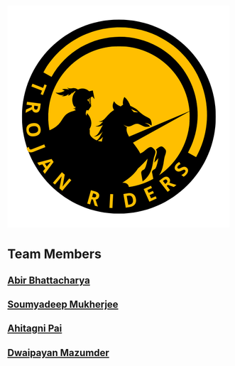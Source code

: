 ![](https://github.com/Trojan-Riders/.github/blob/master/src/Favicon2.png?raw=true)
<br>
# Team Members
## [Abir Bhattacharya](https://github.com/abirbhattacharya82)
## [Soumyadeep Mukherjee](https://github.com/SoumyadeepMukherjee)
## [Ahitagni Pai](https://github.com/ahit17)
## [Dwaipayan Mazumder](https://github.com/Dwaipayan-Maz)